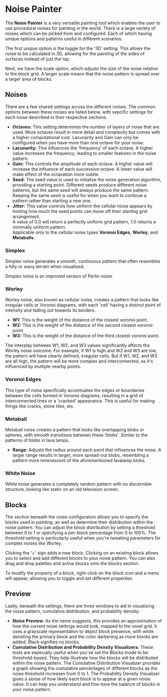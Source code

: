 # Noise Painter

The **Noise Painter** is a very versatile painting tool which enables the user to use procedural noises for painting in the world. There is a large variety of noises which can be picked from and configured. Each of which having unique options and patterns useful in different scenarios.

The first unqiue option is the toggle for the ‘3D’ setting. This allows the noise to be calculated in 3D, allowing for the painting of the sides of surfaces instead of just the top.

Next, we have the scale option, which adjusts the size of the noise relative to the block grid. A larger scale means that the noise pattern is spread over a larger area of blocks.

## Noises

There are a few shared settings across the different noises. The common options between these noises are listed below, with sepcific settings for each noise described in their respective sections.

- **Octaves:** This setting determines the number of layers of noise that are used. More octaves result in more detail and complexity but comes with a higher computational cost.
Lacunarity and Gain can only be configured when you have more than one octave for your noise.
- **Lacunarity:** This influences the ‘frequency’ of each octave. A higher value increases the frequency, leading to smaller features in the noise pattern.
- **Gain:** This controls the amplitude of each octave. A higher value will increase the influence of each successive octave. A lower value will make effect of the octavation more subtle.
- **Seed:** The seed value is used to initialize the noise generation algorithm, providing a starting point. Different seeds produce different noise patterns, but the same seed will always produce the same pattern. Keeping the same seed is useful for when you want to continue a pattern rather than starting a new one.
- **Jitter:** This value controls how uniform the cellular noise appears by limiting how much the seed points can move off their starting grid arrangement.<br>
A value of 0.0 will return a perfectly uniform grid pattern, 1.0 returns a minimally uniform pattern.<br>
Applicable only to the cellular noise types **Voronoi Edges**, **Worley**, and **Metaballs**. 

### Simplex
    
Simplex noise generates a smooth, continuous pattern that often resembles a hilly or wavy terrain when visualized.

Simplex noise is an improved version of Perlin noise.
    
### Worley
    
Worley noise, also known as cellular noise, creates a pattern that looks like irregular cells or Voronoi diagrams, with each 'cell' having a distinct point of intensity and fading out towards its borders.
    
- **W1:** This is the weight of the distance of the closest voronoi point.
- **W2:** This is the weight of the distance of the second closest voronoi point.
- **W3:** This is the weight of the distance of the third closest voronoi point.
    
The interplay between W1, W2, and W3 values significantly affects the Worley noise outcome. For example, if W1 is high and W2 and W3 are low, the pattern will have clearly defined, irregular cells. But if W1, W2, and W3 are all high, the pattern will be more complex and interconnected, as it's influenced by multiple nearby points.
    
### Voronoi Edges
    
This type of noise specifically accentuates the edges or boundaries between the cells formed in Voronoi diagrams, resulting in a grid of interconnected lines or a 'cracked' appearance. This is useful for making things like cracks, stone tiles, etc.
    
### Metaball
    
Metaball noise creates a pattern that looks like overlapping blobs or spheres, with smooth transitions between these 'blobs'. Similar to the patterns of blobs in lava lamps.
    
- **Range:** Adjusts the radius around each point that influences the noise. A larger range results in larger, more spread-out blobs, resembling a pattern more reminescent of the aforementioned lavalamp blobs.
    
### White Noise
    
White noise generates a completely random pattern with no discernible structure, looking like static on an old television screen.

## Blocks  

The section beneath the noise configuration allows you to specify the blocks used in painting, as well as determine their distribution within the noise pattern. You can adjust the block distribution by setting a threshold between 0 to 1 or specifying a per-block percentage from 0 to 100%. The threshold setting is particularly useful when you're tweaking parameters for complex noises like Worley.

Clicking the '+' sign adds a new block. Clicking on an existing block allows you to select and add different blocks to your noise pattern. You can also drag and drop palettes and active blocks onto the blocks section.

To modify the property of a block, right-click on the block icon and a menu will appear, allowing you to toggle and set different properties.

## Preview

Lastly, beneath the settings, there are three windows to aid in visualizing the noise pattern, cumulative distribution, and probability density:

- **Noise Preview**: As the name suggests, this provides an approximation of how the current noise settings would look, mapped to the voxel grid. It uses a grayscale representation to depict block presence, with white denoting the primary block and the color darkening as more blocks are added. Black signifies no blocks.
- **Cumulative Distribution and Probability Density Visualizers**: These tools are especially useful when you've set the Blocks mode to be threshold-based. They help illustrate how the blocks will be distributed within the noise pattern. The Cumulative Distribution Visualizer provides a graph showing the cumulative percentages of different blocks as the noise threshold increases from 0 to 1. The Probability Density Visualizer gives a sense of how likely each block is to appear at a given noise value. It can help you understand and fine-tune the balance of blocks in your noise pattern.
